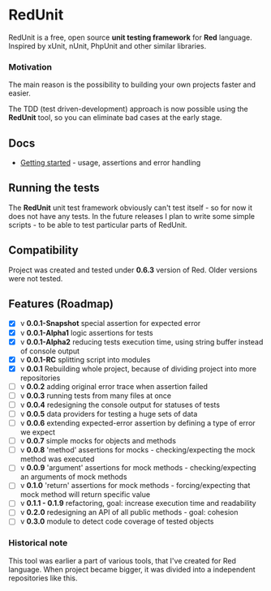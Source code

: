 # RedUnit

RedUnit is a free, open source **unit testing framework** for **Red** language. 
Inspired by xUnit, nUnit, PhpUnit and other similar libraries.

### Motivation

The main reason is the possibility to building your own projects faster and easier.

The TDD (test driven-development) approach is now possible using the **RedUnit** tool, so you can eliminate bad cases at the early stage. 

## Docs 

* [Getting started](docs/getting-started.md) - usage, assertions and error handling

## Running the tests

The **RedUnit** unit test framework obviously can't test itself - so for now it does not have any tests. In the future releases I plan to write some simple scripts - to be able to test particular parts of RedUnit.

## Compatibility

Project was created and tested under **0.6.3** version of Red. Older versions were not tested.

## Features (Roadmap)
- [x] v **0.0.1-Snapshot** special assertion for expected error
- [x] v **0.0.1-Alpha1** logic assertions for tests
- [x] v **0.0.1-Alpha2** reducing tests execution time, using string buffer instead of console output
- [x] v **0.0.1-RC** splitting script into modules
- [x] v **0.0.1** Rebuilding whole project, because of dividing project into more repositories
- [ ] v **0.0.2** adding original error trace when assertion failed
- [ ] v **0.0.3** running tests from many files at once
- [ ] v **0.0.4** redesigning the console output for statuses of tests
- [ ] v **0.0.5** data providers for testing a huge sets of data
- [ ] v **0.0.6** extending expected-error assertion by defining a type of error we expect
- [ ] v **0.0.7** simple mocks for objects and methods
- [ ] v **0.0.8** 'method' assertions for mocks - checking/expecting the mock method was executed
- [ ] v **0.0.9** 'argument' assertions for mock methods - checking/expecting an arguments of mock methods
- [ ] v **0.1.0** 'return' assertions for mock methods - forcing/expecting that mock method will return specific value
- [ ] v **0.1.1 - 0.1.9** refactoring, goal: increase execution time and readability
- [ ] v **0.2.0** redesigning an API of all public methods - goal: cohesion
- [ ] v **0.3.0** module to detect code coverage of tested objects

### Historical note

This tool was earlier a part of various tools, that I've created for Red language. When project became bigger, it was divided into a independent repositories like this.